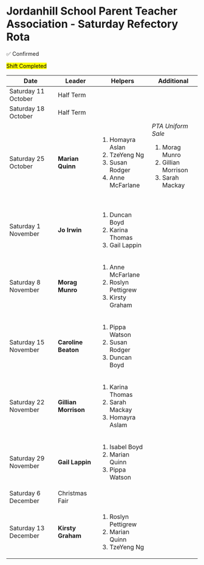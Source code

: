 # Jordanhill School Parent Teacher Association - Saturday Refectory Rota

✅ Confirmed

<mark>Shift Completed</mark>

| Date           | Leader        | Helpers                             | Additional |
|----------------|--------------|-------------------------------------|-----|
| Saturday 11 October | Half Term | 
| Saturday 18 October | Half Term | 
| Saturday 25 October | **Marian Quinn** | <ol><li>Homayra Aslan</li><li>TzeYeng Ng</li><li>Susan Rodger</li><li>Anne McFarlane</li></ol> | _PTA Uniform Sale_<ol><li>Morag Munro</li><li>Gillian Morrison</li><li>Sarah Mackay</li></ol><br/>|
| Saturday 1 November | **Jo Irwin** | <ol><li>Duncan Boyd</li><li>Karina Thomas</li><li>Gail Lappin</li></ol> | |
| Saturday 8 November | **Morag Munro** | <ol><li>Anne McFarlane</li><li>Roslyn Pettigrew</li><li>Kirsty Graham</li></ol> | |
| Saturday 15 November | **Caroline Beaton** | <ol><li>Pippa Watson</li><li>Susan Rodger</li><li>Duncan Boyd</li></ol> | |
| Saturday 22 November | **Gillian Morrison** | <ol><li>Karina Thomas</li><li>Sarah Mackay</li><li>Homayra Aslam</li></ol> | |
| Saturday 29 November | **Gail Lappin** | <ol><li>Isabel Boyd</li><li>Marian Quinn</li><li>Pippa Watson</li></ol> | |
| Saturday 6 December | Christmas Fair |
| Saturday 13 December | **Kirsty Graham** | <ol><li>Roslyn Pettigrew</li><li>Marian Quinn</li><li>TzeYeng Ng</li></ol> | |


